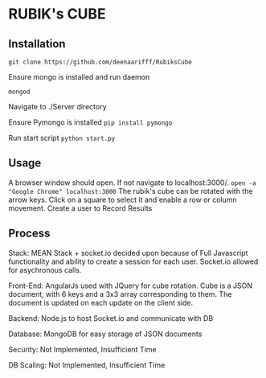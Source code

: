 <snippet>

# RUBIK's CUBE
## Installation
`git clone https://github.com/deenaarifff/RubiksCube`

Ensure mongo is installed and run daemon

`mongod`

Navigate to ./Server directory

Ensure Pymongo is installed
`pip install pymongo`

Run start script
`python start.py`
## Usage
A browser window should open. If not navigate to localhost:3000/.
`open -a "Google Chrome" localhost:3000`
The rubik's cube can be rotated with the arrow keys. Click on a square to select
it and enable a row or column movement. Create a user to Record Results
## Process
Stack: MEAN Stack + socket.io decided upon because of Full Javascript
functionality and ability to create a session for each user. Socket.io allowed
for asychronous  calls.

Front-End: AngularJs used with JQuery for cube rotation. Cube is a JSON document,
with 6 keys and a 3x3 array corresponding to them. The document is updated on
each update on the client side.

Backend: Node.js to host Socket.io and communicate with DB

Database: MongoDB for easy storage of JSON documents

Security: Not Implemented, Insufficient Time

DB Scaling: Not Implemented, Insufficient Time


</snippet>
